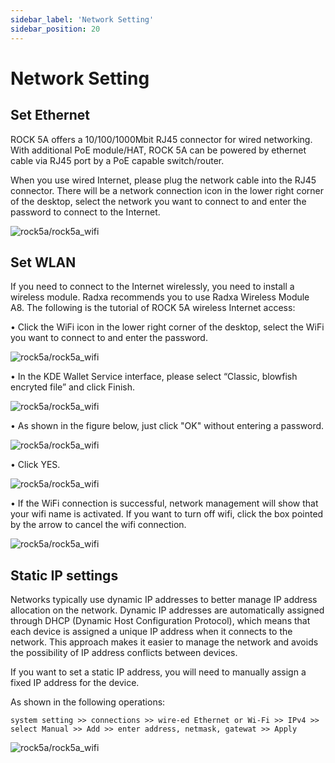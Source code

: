 ```yaml
---
sidebar_label: 'Network Setting'
sidebar_position: 20
---
```


# Network Setting

## Set Ethernet

ROCK 5A offers a 10/100/1000Mbit RJ45 connector for wired networking. With additional PoE module/HAT, ROCK 5A can be powered by ethernet cable via RJ45 port by a PoE capable switch/router.   

When you use wired Internet, please plug the network cable into the RJ45 connector. There will be a network connection icon in the lower right corner of the desktop, select the network you want to connect to and enter the password to connect to the Internet.  

![rock5a/rock5a_wifi](/img/rock5a/rock5a_ethernet.webp) 


## Set WLAN

If you need to connect to the Internet wirelessly, you need to install a wireless module. Radxa recommends you to use Radxa Wireless Module A8.
The following is the tutorial of ROCK 5A wireless Internet access:  

• Click the WiFi icon in the lower right corner of the desktop, select the WiFi you want to connect to and enter the password.

![rock5a/rock5a_wifi](/img/rock5a/rock5a_wifi_1.webp)  

• In the KDE Wallet Service interface, please select “Classic, blowfish encryted file” and click Finish.

![rock5a/rock5a_wifi](/img/rock5a/rock5a_wifi_2.webp)  

• As shown in the figure below, just click "OK" without entering a password.

![rock5a/rock5a_wifi](/img/rock5a/rock5a_wifi_3.webp)  

• Click YES.  

![rock5a/rock5a_wifi](/img/rock5a/rock5a_wifi_4.webp)  

• If the WiFi connection is successful, network management will show that your wifi name is activated. If you want to turn off wifi, click the box pointed by the arrow to cancel the wifi connection.  

![rock5a/rock5a_wifi](/img/rock5a/rock5a_wifi_5.webp)  

## Static IP settings

Networks typically use dynamic IP addresses to better manage IP address allocation on the network. Dynamic IP addresses are automatically assigned through DHCP (Dynamic Host Configuration Protocol), which means that each device is assigned a unique IP address when it connects to the network. This approach makes it easier to manage the network and avoids the possibility of IP address conflicts between devices.  

If you want to set a static IP address, you will need to manually assign a fixed IP address for the device.  

As shown in the following operations:  

    system setting >> connections >> wire-ed Ethernet or Wi-Fi >> IPv4 >> select Manual >> Add >> enter address, netmask, gatewat >> Apply  

![rock5a/rock5a_wifi](/img/rock5a/rock5a_static_ip.webp)
